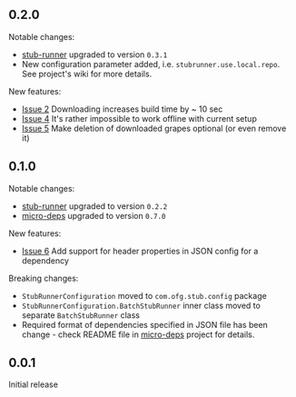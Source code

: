 0.2.0
-----
Notable changes:
* [stub-runner](https://github.com/4finance//stub-runner) upgraded to version `0.3.1`
* New configuration parameter added, i.e. `stubrunner.use.local.repo`. See project's wiki for more details.

New features:
* [Issue 2](https://github.com/4finance/stub-runner-spring/issues/2) Downloading increases build time by ~ 10 sec
* [Issue 4](https://github.com/4finance/stub-runner-spring/issues/4) It's rather impossible to work offline with current setup
* [Issue 5](https://github.com/4finance/stub-runner-spring/issues/5) Make deletion of downloaded grapes optional (or even remove it)

0.1.0
-----
Notable changes:
* [stub-runner](https://github.com/4finance//stub-runner) upgraded to version `0.2.2`
* [micro-deps](https://github.com/4finance/micro-deps) upgraded to version `0.7.0`

New features:
* [Issue 6](https://github.com/4finance/stub-runner-spring/issues/6) Add support for header properties in JSON config for a dependency

Breaking changes:
* `StubRunnerConfiguration` moved to `com.ofg.stub.config` package
* `StubRunnerConfiguration.BatchStubRunner` inner class moved to separate `BatchStubRunner` class
* Required format of dependencies specified in JSON file has been change - check README file in [micro-deps](https://github.com/4finance/micro-deps) project for details.

0.0.1
-----
Initial release

